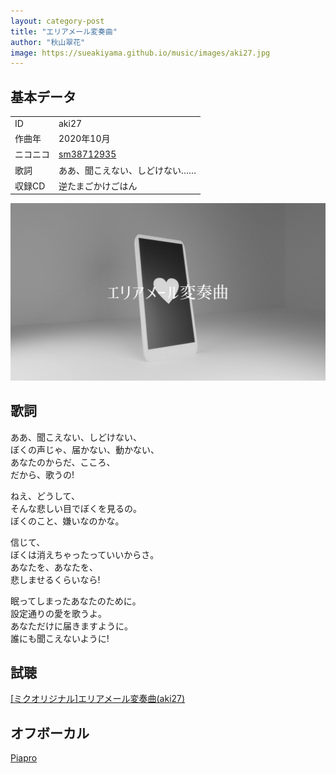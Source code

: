 ```yaml
---
layout: category-post
title: "エリアメール変奏曲"
author: "秋山翠花"
image: https://sueakiyama.github.io/music/images/aki27.jpg
---
```


## 基本データ
<div class="song-block">
<table class="float-left">
  <tr>
    <td>ID</td>
    <td>aki27</td>
  </tr>
  <tr>
    <td>作曲年</td>
    <td>2020年10月</td>
  </tr>
  <tr>
    <td>ニコニコ</td>
    <td><a href="https://nico.ms/sm38712935">sm38712935</a></td>
  </tr>
  <tr>
    <td>歌詞</td>
    <td>ああ、聞こえない、しどけない……</td>
  </tr>
  <tr>
    <td>収録CD</td>
    <td>逆たまごかけごはん</td>
  </tr>
</table>

<img class="float-right" src="images/aki27.jpg" alt="エリアメール変奏曲サムネイル">
</div>

## 歌詞

ああ、聞こえない、しどけない、  
ぼくの声じゃ、届かない、動かない、  
あなたのからだ、こころ、  
だから、歌うの!

ねえ、どうして、  
そんな悲しい目でぼくを見るの。  
ぼくのこと、嫌いなのかな。  

信じて、  
ぼくは消えちゃったっていいからさ。  
あなたを、あなたを、  
悲しませるくらいなら!

眠ってしまったあなたのために。  
設定通りの愛を歌うよ。  
あなただけに届きますように。  
誰にも聞こえないように!

## 試聴

<script type="application/javascript" src="https://embed.nicovideo.jp/watch/sm38712935/script?w=640&h=360"></script><noscript><a href="https://www.nicovideo.jp/watch/sm38712935">[ミクオリジナル]エリアメール変奏曲(aki27)</a></noscript>

## オフボーカル

<a href="https://piapro.jp/t/CYkv" target="_blank">Piapro</a>
